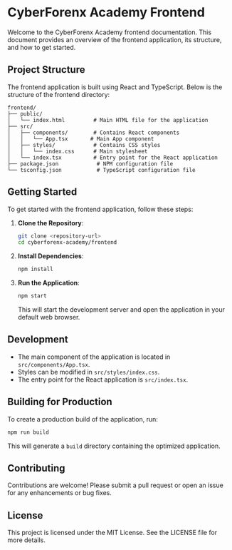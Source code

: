 # CyberForenx Academy Frontend

Welcome to the CyberForenx Academy frontend documentation. This document provides an overview of the frontend application, its structure, and how to get started.

## Project Structure

The frontend application is built using React and TypeScript. Below is the structure of the frontend directory:

```
frontend/
├── public/
│   └── index.html         # Main HTML file for the application
├── src/
│   ├── components/        # Contains React components
│   │   └── App.tsx       # Main App component
│   ├── styles/            # Contains CSS styles
│   │   └── index.css      # Main stylesheet
│   └── index.tsx          # Entry point for the React application
├── package.json            # NPM configuration file
└── tsconfig.json           # TypeScript configuration file
```

## Getting Started

To get started with the frontend application, follow these steps:

1. **Clone the Repository**: 
   ```bash
   git clone <repository-url>
   cd cyberforenx-academy/frontend
   ```

2. **Install Dependencies**: 
   ```bash
   npm install
   ```

3. **Run the Application**: 
   ```bash
   npm start
   ```

   This will start the development server and open the application in your default web browser.

## Development

- The main component of the application is located in `src/components/App.tsx`.
- Styles can be modified in `src/styles/index.css`.
- The entry point for the React application is `src/index.tsx`.

## Building for Production

To create a production build of the application, run:

```bash
npm run build
```

This will generate a `build` directory containing the optimized application.

## Contributing

Contributions are welcome! Please submit a pull request or open an issue for any enhancements or bug fixes.

## License

This project is licensed under the MIT License. See the LICENSE file for more details.